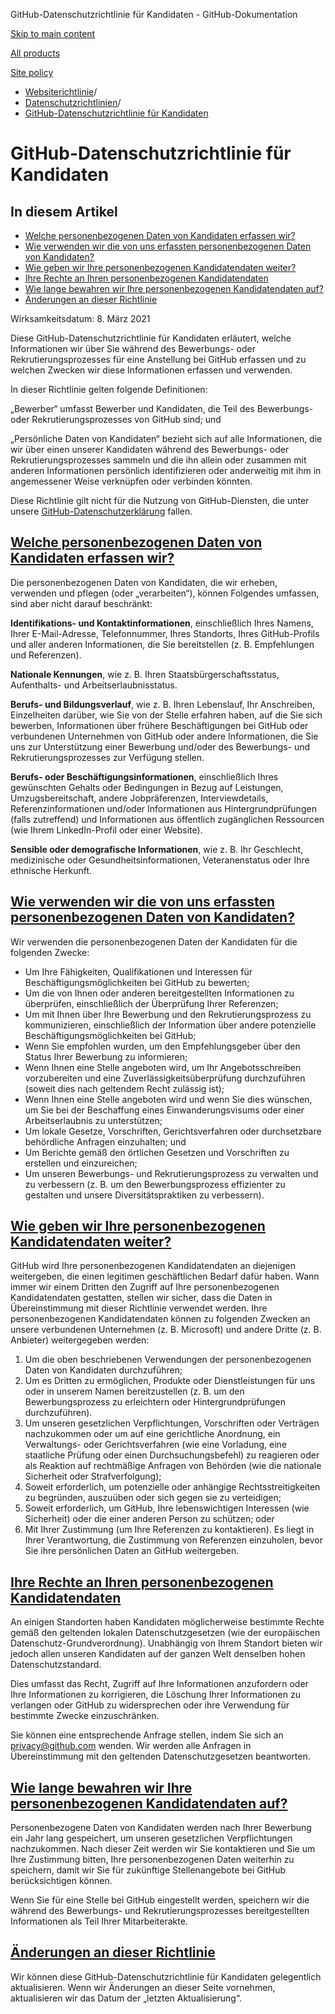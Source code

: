 GitHub-Datenschutzrichtlinie für Kandidaten - GitHub-Dokumentation

[Skip to main content](#main-content)

[All products](/de)

[Site policy](/site-policy)

* [Websiterichtlinie](/de/site-policy)/
* [Datenschutzrichtlinien](/de/site-policy/privacy-policies)/
* [GitHub-Datenschutzrichtlinie für Kandidaten](/de/site-policy/privacy-policies/github-candidate-privacy-policy)

GitHub-Datenschutzrichtlinie für Kandidaten
==========

In diesem Artikel
----------

* [Welche personenbezogenen Daten von Kandidaten erfassen wir?](#what-candidate-personal-information-do-we-collect)
* [Wie verwenden wir die von uns erfassten personenbezogenen Daten von Kandidaten?](#how-do-we-use-the-candidate-personal-information-we-collect)
* [Wie geben wir Ihre personenbezogenen Kandidatendaten weiter?](#how-do-we-share-your-candidate-personal-information)
* [Ihre Rechte an Ihren personenbezogenen Kandidatendaten](#your-rights-to-your-candidate-personal-information)
* [Wie lange bewahren wir Ihre personenbezogenen Kandidatendaten auf?](#how-long-do-we-retain-your-candidate-personal-information)
* [Änderungen an dieser Richtlinie](#changes-to-this-policy)

Wirksamkeitsdatum: 8. März 2021

Diese GitHub-Datenschutzrichtlinie für Kandidaten erläutert, welche Informationen wir über Sie während des Bewerbungs- oder Rekrutierungsprozesses für eine Anstellung bei GitHub erfassen und zu welchen Zwecken wir diese Informationen erfassen und verwenden.

In dieser Richtlinie gelten folgende Definitionen:

„Bewerber“ umfasst Bewerber und Kandidaten, die Teil des Bewerbungs- oder Rekrutierungsprozesses von GitHub sind; und

„Persönliche Daten von Kandidaten“ bezieht sich auf alle Informationen, die wir über einen unserer Kandidaten während des Bewerbungs- oder Rekrutierungsprozesses sammeln und die ihn allein oder zusammen mit anderen Informationen persönlich identifizieren oder anderweitig mit ihm in angemessener Weise verknüpfen oder verbinden könnten.

Diese Richtlinie gilt nicht für die Nutzung von GitHub-Diensten, die unter unsere [GitHub-Datenschutzerklärung](/de/site-policy/privacy-policies/github-privacy-statement) fallen.

[Welche personenbezogenen Daten von Kandidaten erfassen wir?](#what-candidate-personal-information-do-we-collect)
----------

Die personenbezogenen Daten von Kandidaten, die wir erheben, verwenden und pflegen (oder „verarbeiten“), können Folgendes umfassen, sind aber nicht darauf beschränkt:

**Identifikations- und Kontaktinformationen**, einschließlich Ihres Namens, Ihrer E-Mail-Adresse, Telefonnummer, Ihres Standorts, Ihres GitHub-Profils und aller anderen Informationen, die Sie bereitstellen (z. B. Empfehlungen und Referenzen).

**Nationale Kennungen**, wie z. B. Ihren Staatsbürgerschaftsstatus, Aufenthalts- und Arbeitserlaubnisstatus.

**Berufs- und Bildungsverlauf**, wie z. B. Ihren Lebenslauf, Ihr Anschreiben, Einzelheiten darüber, wie Sie von der Stelle erfahren haben, auf die Sie sich bewerben, Informationen über frühere Beschäftigungen bei GitHub oder verbundenen Unternehmen von GitHub oder andere Informationen, die Sie uns zur Unterstützung einer Bewerbung und/oder des Bewerbungs- und Rekrutierungsprozesses zur Verfügung stellen.

**Berufs- oder Beschäftigungsinformationen**, einschließlich Ihres gewünschten Gehalts oder Bedingungen in Bezug auf Leistungen, Umzugsbereitschaft, andere Jobpräferenzen, Interviewdetails, Referenzinformationen und/oder Informationen aus Hintergrundprüfungen (falls zutreffend) und Informationen aus öffentlich zugänglichen Ressourcen (wie Ihrem LinkedIn-Profil oder einer Website).

**Sensible oder demografische Informationen**, wie z. B. Ihr Geschlecht, medizinische oder Gesundheitsinformationen, Veteranenstatus oder Ihre ethnische Herkunft.

[Wie verwenden wir die von uns erfassten personenbezogenen Daten von Kandidaten?](#how-do-we-use-the-candidate-personal-information-we-collect)
----------

Wir verwenden die personenbezogenen Daten der Kandidaten für die folgenden Zwecke:

* Um Ihre Fähigkeiten, Qualifikationen und Interessen für Beschäftigungsmöglichkeiten bei GitHub zu bewerten;
* Um die von Ihnen oder anderen bereitgestellten Informationen zu überprüfen, einschließlich der Überprüfung Ihrer Referenzen;
* Um mit Ihnen über Ihre Bewerbung und den Rekrutierungsprozess zu kommunizieren, einschließlich der Information über andere potenzielle Beschäftigungsmöglichkeiten bei GitHub;
* Wenn Sie empfohlen wurden, um den Empfehlungsgeber über den Status Ihrer Bewerbung zu informieren;
* Wenn Ihnen eine Stelle angeboten wird, um Ihr Angebotsschreiben vorzubereiten und eine Zuverlässigkeitsüberprüfung durchzuführen (soweit dies nach geltendem Recht zulässig ist);
* Wenn Ihnen eine Stelle angeboten wird und wenn Sie dies wünschen, um Sie bei der Beschaffung eines Einwanderungsvisums oder einer Arbeitserlaubnis zu unterstützen;
* Um lokale Gesetze, Vorschriften, Gerichtsverfahren oder durchsetzbare behördliche Anfragen einzuhalten; und
* Um Berichte gemäß den örtlichen Gesetzen und Vorschriften zu erstellen und einzureichen;
* Um unseren Bewerbungs- und Rekrutierungsprozess zu verwalten und zu verbessern (z. B. um den Bewerbungsprozess effizienter zu gestalten und unsere Diversitätspraktiken zu verbessern).

[Wie geben wir Ihre personenbezogenen Kandidatendaten weiter?](#how-do-we-share-your-candidate-personal-information)
----------

GitHub wird Ihre personenbezogenen Kandidatendaten an diejenigen weitergeben, die einen legitimen geschäftlichen Bedarf dafür haben. Wann immer wir einem Dritten den Zugriff auf Ihre personenbezogenen Kandidatendaten gestatten, stellen wir sicher, dass die Daten in Übereinstimmung mit dieser Richtlinie verwendet werden. Ihre personenbezogenen Kandidatendaten können zu folgenden Zwecken an unsere verbundenen Unternehmen (z. B. Microsoft) und andere Dritte (z. B. Anbieter) weitergegeben werden:

1. Um die oben beschriebenen Verwendungen der personenbezogenen Daten von Kandidaten durchzuführen;
2. Um es Dritten zu ermöglichen, Produkte oder Dienstleistungen für uns oder in unserem Namen bereitzustellen (z. B. um den Bewerbungsprozess zu erleichtern oder Hintergrundprüfungen durchzuführen).
3. Um unseren gesetzlichen Verpflichtungen, Vorschriften oder Verträgen nachzukommen oder um auf eine gerichtliche Anordnung, ein Verwaltungs- oder Gerichtsverfahren (wie eine Vorladung, eine staatliche Prüfung oder einen Durchsuchungsbefehl) zu reagieren oder als Reaktion auf rechtmäßige Anfragen von Behörden (wie die nationale Sicherheit oder Strafverfolgung);
4. Soweit erforderlich, um potenzielle oder anhängige Rechtsstreitigkeiten zu begründen, auszuüben oder sich gegen sie zu verteidigen;
5. Soweit erforderlich, um GitHub, Ihre lebenswichtigen Interessen (wie Sicherheit) oder die einer anderen Person zu schützen; oder
6. Mit Ihrer Zustimmung (um Ihre Referenzen zu kontaktieren). Es liegt in Ihrer Verantwortung, die Zustimmung von Referenzen einzuholen, bevor Sie ihre persönlichen Daten an GitHub weitergeben.

[Ihre Rechte an Ihren personenbezogenen Kandidatendaten](#your-rights-to-your-candidate-personal-information)
----------

An einigen Standorten haben Kandidaten möglicherweise bestimmte Rechte gemäß den geltenden lokalen Datenschutzgesetzen (wie der europäischen Datenschutz-Grundverordnung). Unabhängig von Ihrem Standort bieten wir jedoch allen unseren Kandidaten auf der ganzen Welt denselben hohen Datenschutzstandard.

Dies umfasst das Recht, Zugriff auf Ihre Informationen anzufordern oder Ihre Informationen zu korrigieren, die Löschung Ihrer Informationen zu verlangen oder GitHub zu widersprechen oder ihre Verwendung für bestimmte Zwecke einzuschränken.

Sie können eine entsprechende Anfrage stellen, indem Sie sich an [privacy@github.com](mailto:privacy@github.com) wenden. Wir werden alle Anfragen in Übereinstimmung mit den geltenden Datenschutzgesetzen beantworten.

[Wie lange bewahren wir Ihre personenbezogenen Kandidatendaten auf?](#how-long-do-we-retain-your-candidate-personal-information)
----------

Personenbezogene Daten von Kandidaten werden nach Ihrer Bewerbung ein Jahr lang gespeichert, um unseren gesetzlichen Verpflichtungen nachzukommen. Nach dieser Zeit werden wir Sie kontaktieren und Sie um Ihre Zustimmung bitten, Ihre personenbezogenen Daten weiterhin zu speichern, damit wir Sie für zukünftige Stellenangebote bei GitHub berücksichtigen können.

Wenn Sie für eine Stelle bei GitHub eingestellt werden, speichern wir die während des Bewerbungs- und Rekrutierungsprozesses bereitgestellten Informationen als Teil Ihrer Mitarbeiterakte.

[Änderungen an dieser Richtlinie](#changes-to-this-policy)
----------

Wir können diese GitHub-Datenschutzrichtlinie für Kandidaten gelegentlich aktualisieren. Wenn wir Änderungen an dieser Seite vornehmen, aktualisieren wir das Datum der „letzten Aktualisierung“.
